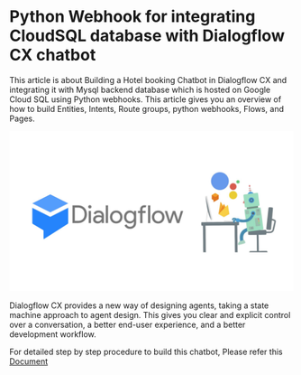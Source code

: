 # Python Webhook for integrating CloudSQL database with Dialogflow CX chatbot
This article is about Building a Hotel booking Chatbot in Dialogflow CX and integrating it with Mysql backend database which is hosted on Google Cloud SQL using Python webhooks. This article gives you an overview of how to build Entities, Intents, Route groups, python webhooks, Flows, and  Pages.

![Dialogflow CX](images/Dialogflow.jpeg)

Dialogflow CX provides a new way of designing agents, taking a state machine approach to agent design. This gives you clear and explicit control over a conversation, a better end-user experience, and a better development workflow.

For detailed step by step procedure to build this chatbot, Please refer this [Document](https://docs.google.com/document/d/1BCoAOhx_XcNgKG2qHL3dZ4_cXRL3wqKy0W7lFlbr4FI/edit?usp=sharing)

